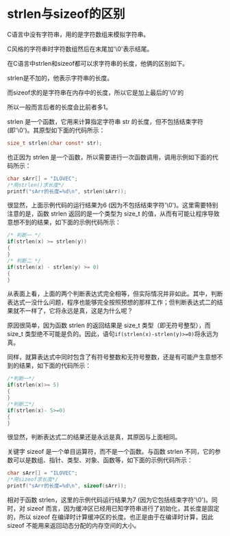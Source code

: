 # strlen与sizeof的区别

C语言中没有字符串，用的是字符数组来模拟字符串。

C风格的字符串时字符数组然后在末尾加'\0'表示结尾。

在C语言中strlen和sizeof都可以求字符串的长度，他俩的区别如下。

strlen是不加的，他表示字符串的长度。

而sizeof求的是字符串在内存中的长度，所以它是加上最后的'\0'的

所以一般而言后者的长度会比前者多1。

strlen 是一个函数，它用来计算指定字符串 str 的长度，但不包括结束字符(即'\0')。其原型如下面的代码所示：
```c
size_t strlen(char const* str);
```

也正因为 strlen 是一个函数，所以需要进行一次函数调用，调用示例如下面的代码所示：

```c
char sArr[] = "ILOVEC";
/*用strlen()求长度*/
printf("sArr的长度=%d\n", strlen(sArr));
```

很显然，上面示例代码的运行结果为6 (因为不包括结束字符'\0')。这里需要特别注意的是，函数 strlen 返回的是一个类型为 size_t 的值，从而有可能让程序导致意想不到的结果，如下面的示例代码所示：

```c
/* 判断一 */
if(strlen(x) >= strlen(y))
{
}
/* 判断二 */
if(strlen(x) - strlen(y) >= 0)
{
}
```

从表面上看，上面的两个判断表达式完全相等，但实际情况并非如此。其中，判断表达式一没什么问题，程序也能够完全按照预想的那样工作；但判断表达式二的结果就不一样了，它将永远是真，这是为什么呢？

原因很简单，因为函数 strlen 的返回结果是 size_t 类型（即无符号整型），而 size_t 类型绝不可能是负的。因此，语句`if(strlen(x)-strlen(y)>=0)`将永远为真。

同样，就算表达式中同时包含了有符号整数和无符号整数，还是有可能产生意想不到的结果，如下面的代码所示：

```c
/*判断一*/
if(strlen(x)>= 5)
{
}
/*判断二*/
if(strlen(x)- 5>=0)
{
}
```

很显然，判断表达式二的结果还是永远是真，其原因与上面相同。

关键字 sizeof 是一个单目运算符，而不是一个函数。与函数 strlen 不同，它的参数可以是数组、指针、类型、对象、函数等，如下面的示例代码所示：

```c
char sArr[] = "ILOVEC";
/*用sizeof求长度*/
printf("sArr的长度=%d\n", sizeof(sArr));
```

相对于函数 strlen，这里的示例代码运行结果为7 (因为它包括结束字符'\0')。同时，对 sizeof 而言，因为缓冲区已经用已知字符串进行了初始化，其长度是固定的，所以 sizeof 在编译时计算缓冲区的长度。也正是由于在编译时计算，因此 sizeof 不能用来返回动态分配的内存空间的大小。
